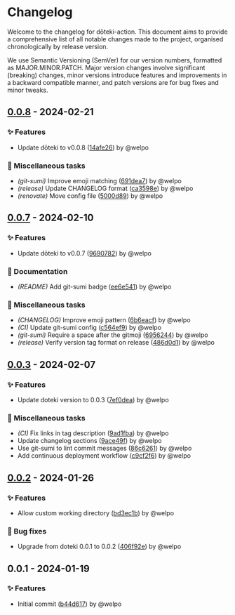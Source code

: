 # Changelog

Welcome to the changelog for dōteki-action. This document aims to provide a comprehensive list of all notable changes made to the project, organised chronologically by release version.

We use Semantic Versioning (SemVer) for our version numbers, formatted as MAJOR.MINOR.PATCH. Major version changes involve significant (breaking) changes, minor versions introduce features and improvements in a backward compatible manner, and patch versions are for bug fixes and minor tweaks.

## [0.0.8](https://github.com/welpo/doteki-action/compare/v0.0.7..v0.0.8) - 2024-02-21

### ✨ Features

- Update dōteki to v0.0.8 ([14afe26](https://github.com/welpo/doteki-action/commit/14afe2658dbc8e07b447f91f41bb938db2195bc3)) by @welpo

### 🔧 Miscellaneous tasks

- *(git-sumi)* Improve emoji matching ([691dea7](https://github.com/welpo/doteki-action/commit/691dea7e6226df90467c01dba54778130450b3d4)) by @welpo
- *(release)* Update CHANGELOG format ([ca3598e](https://github.com/welpo/doteki-action/commit/ca3598eb7165f834cd6cbe8812d972fb2abe5771)) by @welpo
- *(renovate)* Move config file ([5000d89](https://github.com/welpo/doteki-action/commit/5000d89b3ea6cb6a071a9509be9f6774889cdc74)) by @welpo

## [0.0.7](https://github.com/welpo/doteki-action/compare/v0.0.3..v0.0.7) - 2024-02-10

### ✨ Features

- Update dōteki to v0.0.7 ([9690782](https://github.com/welpo/doteki-action/commit/96907820cb3637ef9cf92e509b21d258b8fd638d)) by @welpo

### 📝 Documentation

- *(README)* Add git-sumi badge ([ee6e541](https://github.com/welpo/doteki-action/commit/ee6e54162e3838c35fda925cfcaeaa679b424fba)) by @welpo

### 🔧 Miscellaneous tasks

- *(CHANGELOG)* Improve emoji pattern ([6b6eacf](https://github.com/welpo/doteki-action/commit/6b6eacfa64e27c844329ac314612a3e7a8b58468)) by @welpo
- *(CI)* Update git-sumi config ([c564ef9](https://github.com/welpo/doteki-action/commit/c564ef93514f130dd481ce28903e0395da17d0bd)) by @welpo
- *(git-sumi)* Require a space after the gitmoji ([6956244](https://github.com/welpo/doteki-action/commit/6956244a9ae0308b8b49ca7ff8cc29bb6ebdc858)) by @welpo
- *(release)* Verify version tag format on release ([486d0d1](https://github.com/welpo/doteki-action/commit/486d0d17318658c06361c867cdb37b89122d8919)) by @welpo

## [0.0.3](https://github.com/welpo/doteki-action/compare/v0.0.2..v0.0.3) - 2024-02-07

### ✨ Features

- Update doteki version to 0.0.3 ([7ef0dea](https://github.com/welpo/doteki-action/commit/7ef0dea975052b28876e41583f1835f8dcfd9384)) by @welpo

### 🔧 Miscellaneous tasks

- *(CI)* Fix links in tag description ([9ad1fba](https://github.com/welpo/doteki-action/commit/9ad1fbadedd430f79d7a15efd8dbd4f61ce3aafd)) by @welpo
- Update changelog sections ([9ace49f](https://github.com/welpo/doteki-action/commit/9ace49f2ae3fb57bc7903ca5e600ae3810a35a9b)) by @welpo
- Use git-sumi to lint commit messages ([86c6261](https://github.com/welpo/doteki-action/commit/86c6261fde4576f4d88245d8093ed87528ebb5e5)) by @welpo
- Add continuous deployment workflow ([c9cf2f6](https://github.com/welpo/doteki-action/commit/c9cf2f659b5f0ec93b1133d461aa0390afee37b1)) by @welpo

## [0.0.2](https://github.com/welpo/doteki-action/compare/v0.0.1..v0.0.2) - 2024-01-26

### ✨ Features

- Allow custom working directory ([bd3ec1b](https://github.com/welpo/doteki-action/commit/bd3ec1b2181a021988811ffc06378af5f8d28a71)) by @welpo

### 🐛 Bug fixes

- Upgrade from doteki 0.0.1 to 0.0.2 ([406f92e](https://github.com/welpo/doteki-action/commit/406f92e15b6213e0341269112add52fffc532d57)) by @welpo

## 0.0.1 - 2024-01-19

### ✨ Features

- Initial commit ([b44d617](https://github.com/welpo/doteki-action/commit/b44d617a2c06940615a838b2a62df7b2186ab53c)) by @welpo

<!-- generated by git-cliff -->
